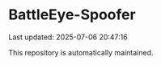 # BattleEye-Spoofer

Last updated: 2025-07-06 20:47:16

This repository is automatically maintained.
